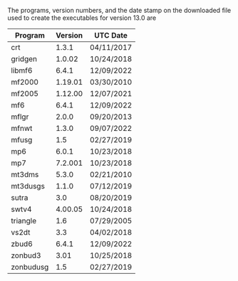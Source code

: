The programs, version numbers, and the date stamp on the downloaded file used to create the executables for version 13.0 are

| Program | Version | UTC Date |
| ------- | ------- | ---- |
| crt | 1.3.1 | 04/11/2017 |
| gridgen | 1.0.02 | 10/24/2018 |
| libmf6 | 6.4.1 | 12/09/2022 |
| mf2000 | 1.19.01 | 03/30/2010 |
| mf2005 | 1.12.00 | 12/07/2021 |
| mf6 | 6.4.1 | 12/09/2022 |
| mflgr | 2.0.0 | 09/20/2013 |
| mfnwt | 1.3.0 | 09/07/2022 |
| mfusg | 1.5 | 02/27/2019 |
| mp6 | 6.0.1 | 10/23/2018 |
| mp7 | 7.2.001 | 10/23/2018 |
| mt3dms | 5.3.0 | 02/21/2010 |
| mt3dusgs | 1.1.0 | 07/12/2019 |
| sutra | 3.0 | 08/20/2019 |
| swtv4 | 4.00.05 | 10/24/2018 |
| triangle | 1.6 | 07/29/2005 |
| vs2dt | 3.3 | 04/02/2018 |
| zbud6 | 6.4.1 | 12/09/2022 |
| zonbud3 | 3.01 | 10/25/2018 |
| zonbudusg | 1.5 | 02/27/2019 |
